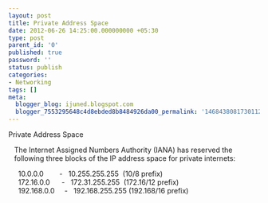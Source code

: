 ```yaml
---
layout: post
title: Private Address Space
date: 2012-06-26 14:25:00.000000000 +05:30
type: post
parent_id: '0'
published: true
password: ''
status: publish
categories:
- Networking
tags: []
meta:
  blogger_blog: ijuned.blogspot.com
  blogger_7553295648c4d8ebded8b8484926da00_permalink: '1468438081730112995'
---
```

<div dir="ltr" style="text-align:left;">Private Address Space</p>
<p>   The Internet Assigned Numbers Authority (IANA) has reserved the<br />   following three blocks of the IP address space for private internets:</p>
<p>     10.0.0.0        -   10.255.255.255  (10/8 prefix)<br />     172.16.0.0      -   172.31.255.255  (172.16/12 prefix)<br />     192.168.0.0     -   192.168.255.255 (192.168/16 prefix)</div>
